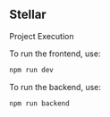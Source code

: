 ## Stellar

Project Execution

To run the frontend, use:
```bash
npm run dev
```

To run the backend, use:
```bash
npm run backend
```
